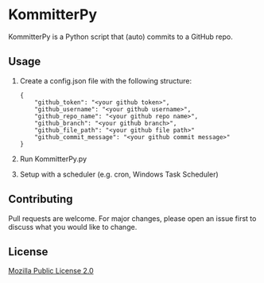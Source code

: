 # KommitterPy

KommitterPy is a Python script that (auto) commits to a GitHub repo.

## Usage

1. Create a config.json file with the following structure:
    
    ```
    {
        "github_token": "<your github token>",
        "github_username": "<your github username>",
        "github_repo_name": "<your github repo name>",
        "github_branch": "<your github branch>",
        "github_file_path": "<your github file path>"
        "github_commit_message": "<your github commit message>"
    }
    ```
2. Run KommitterPy.py
3. Setup with a scheduler (e.g. cron, Windows Task Scheduler)

## Contributing

Pull requests are welcome. For major changes, please open an issue first to discuss what you would like to change.

## License

[Mozilla Public License 2.0](https://choosealicense.com/licenses/mpl-2.0/)
